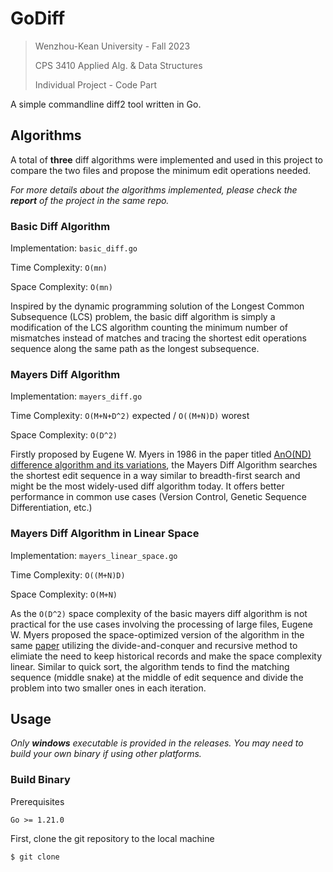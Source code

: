 # GoDiff

> Wenzhou-Kean University - Fall 2023
> 
> CPS 3410 Applied Alg. & Data Structures
> 
> Individual Project - Code Part

A simple commandline diff2 tool written in Go.

## Algorithms
A total of **three** diff algorithms were implemented and used in this project to compare the two files and propose the minimum edit operations needed.

*For more details about the algorithms implemented, please check the **report** of the project in the same repo.*

### Basic Diff Algorithm
Implementation: `basic_diff.go`

Time Complexity: `O(mn)`

Space Complexity: `O(mn)`

Inspired by the dynamic programming solution of the Longest Common Subsequence (LCS) problem, the basic diff algorithm is simply a modification of the LCS algorithm counting the minimum number of mismatches instead of matches and tracing the shortest edit operations sequence along the same path as the longest subsequence.

### Mayers Diff Algorithm
Implementation: `mayers_diff.go`

Time Complexity: `O(M+N+D^2)` expected / `O((M+N)D)` worest

Space Complexity: `O(D^2)`

Firstly proposed by Eugene W. Myers in 1986 in the paper titled [AnO(ND) difference algorithm and its variations](https://doi.org/10.1007/BF01840446), the Mayers Diff Algorithm searches the shortest edit sequence in a way similar to breadth-first search and might be the most widely-used diff algorithm today. It offers better performance in common use cases (Version Control, Genetic Sequence Differentiation, etc.)

### Mayers Diff Algorithm in Linear Space
Implementation: `mayers_linear_space.go`

Time Complexity: `O((M+N)D)`

Space Complexity: `O(M+N)`

As the `O(D^2)` space complexity of the basic mayers diff algorithm is not practical for the use cases involving the processing of large files, Eugene W. Myers proposed the space-optimized version of the algorithm in the same [paper](https://doi.org/10.1007/BF01840446) utilizing the divide-and-conquer and recursive method to elimiate the need to keep historical records and make the space complexity linear. Similar to quick sort, the algorithm tends to find the matching sequence (middle snake) at the middle of edit sequence and divide the problem into two smaller ones in each iteration.

## Usage
*Only **windows** executable is provided in the releases. You may need to build your own binary if using other platforms.*

### Build Binary
Prerequisites
```
Go >= 1.21.0
```

First, clone the git repository to the local machine
```
$ git clone 
```
